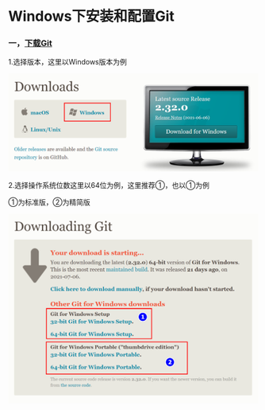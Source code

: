 # Windows下安装和配置Git

### 一，[下载Git](https://git-scm.com/downloads)



1.选择版本，这里以Windows版本为例

![2021-07-27_201226.png](https://github.com/Dashan-37/DS_Installation/raw/master/Images/2021-07-27_201226.png)



2.选择操作系统位数这里以64位为例，这里推荐①，也以①为例

①为标准版，②为精简版

![2021-07-27_201611.png](https://github.com/Dashan-37/DS_Installation/raw/master/Images/2021-07-27_201611.png)

